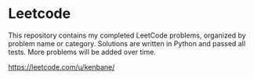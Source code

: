 # Leetcode
This repository contains my completed LeetCode problems, organized by problem name or category. Solutions are written in Python and passed all tests. More problems will be added over time.

https://leetcode.com/u/kenbane/






